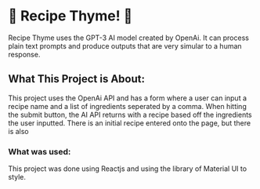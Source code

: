 # 🍰 Recipe Thyme! 🍰

Recipe Thyme uses the GPT-3 AI model created by OpenAi. It can process plain text prompts and produce outputs that are very simular to a human response.

## What This Project is About:

This project uses the OpenAi API and has a form where a user can input a recipe name and a list of ingredients seperated by a comma. When hitting the submit button, the AI API returns with a recipe based off the ingredients the user inputted. There is an initial recipe entered onto the page, but there is also 

### What was used:

This project was done using Reactjs and using the library of Material UI to style.